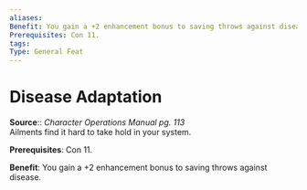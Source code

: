```yaml
---
aliases: 
Benefit: You gain a +2 enhancement bonus to saving throws against disease.
Prerequisites: Con 11.
tags: 
Type: General Feat
---
```


# Disease Adaptation

**Source**:: _Character Operations Manual pg. 113_  
Ailments find it hard to take hold in your system.

**Prerequisites**: Con 11.

**Benefit**: You gain a +2 enhancement bonus to saving throws against disease.
